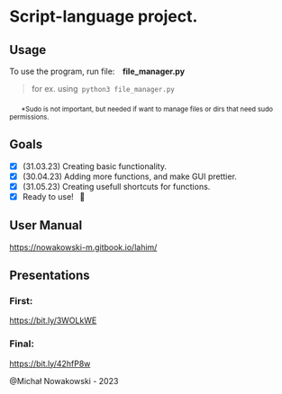 # Script-language project.

## Usage

To use the program, run file:&emsp;<b>file_manager.py</b>

> for ex. using&ensp;`python3 file_manager.py`

&emsp;&ensp;<sub>*Sudo is not important, but needed if want to manage files or dirs that need sudo permissions.</sub>

## Goals

- [X] (31.03.23) Creating basic functionality.
- [X] (30.04.23) Adding more functions, and make GUI prettier.
- [X] (31.05.23) Creating usefull shortcuts for functions.
- [X] Ready to use! &ensp;:tada:

## User Manual

https://nowakowski-m.gitbook.io/lahim/

## Presentations
### First:
https://bit.ly/3WOLkWE
### Final:
https://bit.ly/42hfP8w

@Michał Nowakowski - 2023
